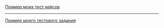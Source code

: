 
[Пример моих тест кейсов](https://docs.google.com/spreadsheets/d/1eaCb1V_gVtjRAcYvIocf7JjntKvARkge/edit?usp=sharing&ouid=103319317864824196374&rtpof=true&sd=true)

---

[Пример моего тестового задания](https://docs.google.com/spreadsheets/d/1wBi_6BjJdJyygZnQSXBFZHY2xlhDw78vi1puWvQDHtk/edit?usp=sharing) 